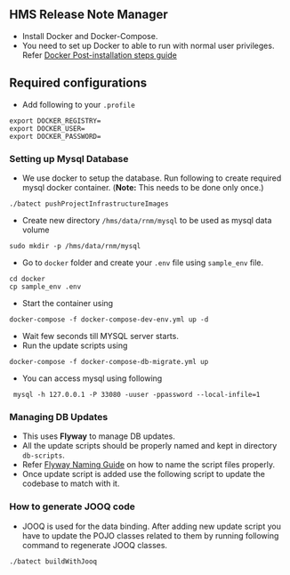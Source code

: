 ## HMS Release Note Manager

* Install Docker and Docker-Compose. 
* You need to set up Docker to able to run with normal user privileges. Refer [Docker Post-installation steps guide](https://docs.docker.com/install/linux/linux-postinstall/)


## Required configurations

* Add following to your `.profile`

```shell script
export DOCKER_REGISTRY=
export DOCKER_USER=
export DOCKER_PASSWORD=
```

### Setting up Mysql Database

* We use docker to setup the database. Run following to create required mysql docker container. 
(**Note:** This needs to be done only once.)

```shell script
./batect pushProjectInfrastructureImages
```

* Create new directory `/hms/data/rnm/mysql` to be used as mysql data volume

```shell script
sudo mkdir -p /hms/data/rnm/mysql
```

* Go to `docker` folder and create your `.env` file using `sample_env` file.

```shell script
cd docker
cp sample_env .env
```

* Start the container using 

```shell script
docker-compose -f docker-compose-dev-env.yml up -d
```

* Wait few seconds till MYSQL server starts. 
* Run the update scripts using 

```shell script
docker-compose -f docker-compose-db-migrate.yml up
```

* You can access mysql using following

```shell script
 mysql -h 127.0.0.1 -P 33080 -uuser -ppassword --local-infile=1 
```

### Managing DB Updates

* This uses **Flyway** to manage DB updates. 
* All the update scripts should be properly named and kept in directory `db-scripts`.
* Refer [Flyway Naming Guide](https://www.red-gate.com/blog/database-devops/flyway-naming-patterns-matter) 
on how to name the script files properly.
* Once update script is added use the following script to update the codebase to match with it.

### How to generate JOOQ code

* JOOQ is used for the data binding. After adding new update script you have to 
update the POJO classes related to them by running following command to regenerate 
JOOQ classes.

```shell script
./batect buildWithJooq
```